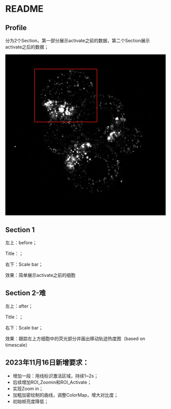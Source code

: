 # README

## Profile

分为2个Section，第一部分展示activate之前的数据，第二个Section展示activate之后的数据；

<img src=".\resource\target.png" style="zoom:50%;" />

## Section 1

左上：before；

Title：；

右下：Scale bar；

效果：简单展示activate之前的细胞

## Section 2-难

左上：after；

Title：；

右下：Scale bar；

效果：跟踪左上方细胞中的荧光部分并画出移动轨迹热度图（based on timescale）



## 2023年11月16日新增要求：

- 增加一段：用线标识激活区域，持续1~2s；
- 后续增加ROI_Zoomin和ROI_Activate；
- 实现Zoom in；
- 加粗加密绘制的曲线，调整ColorMap，增大对比度；
- 初始帧亮度降低；
